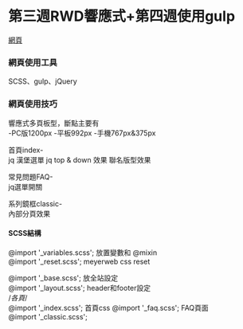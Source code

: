 # 第三週RWD響應式+第四週使用gulp

[網頁](https://wanchii.github.io/layout-gulp-w3-w4/dist/index.html)



### 網頁使用工具
SCSS、gulp、jQuery

### 網頁使用技巧

響應式多頁板型，斷點主要有  
-PC版1200px
-平板992px
-手機767px&375px

首頁index-  
jq 漢堡選單
jq top & down 效果
聯名版型效果

常見問題FAQ-  
jq選單開關

系列鏡框classic-  
內部分頁效果

#### SCSS結構
@import '_variables.scss'; 放置變數和 @mixin  
@import '_reset.scss'; meyerweb css reset  

@import '_base.scss'; 放全站設定  
@import '_layout.scss'; header和footer設定  
/*各頁*/  
@import '_index.scss'; 首頁css 
@import '_faq.scss'; FAQ頁面  
@import '_classic.scss';  
